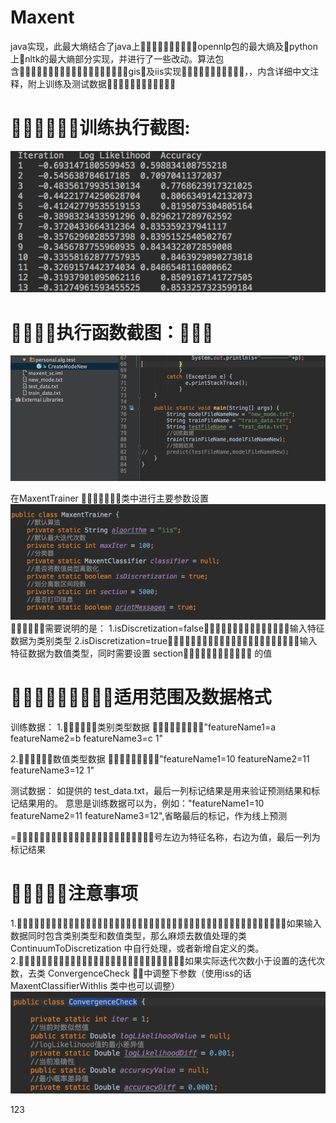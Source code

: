 # Maxent
java实现，此最大熵结合了java上opennlp包的最大熵及python上nltk的最大熵部分实现，并进行了一些改动。算法包含gis及iis实现，，内含详细中文注释，附上训练及测试数据

# 训练执行截图:
![image](https://github.com/sccuncai/Maxent/raw/master/Screenshots/1.png)


# 执行函数截图：
![image](https://github.com/sccuncai/Maxent/raw/master/Screenshots/2.png)

在MaxentTrainer 类中进行主要参数设置
![image](https://github.com/sccuncai/Maxent/raw/master/Screenshots/3.png)
需要说明的是：
1.isDiscretization=false，输入特征数据为类别类型
2.isDiscretization=true，输入特征数据为数值类型，同时需要设置 section 的值


# 适用范围及数据格式
训练数据：
1.类别类型数据
"featureName1=a featureName2=b featureName3=c 1"

2.数值类型数据
"featureName1=10 featureName2=11 featureName3=12 1"

测试数据：
如提供的 test_data.txt，最后一列标记结果是用来验证预测结果和标记结果用的。
意思是训练数据可以为，例如："featureName1=10 featureName2=11 featureName3=12",省略最后的标记，作为线上预测

=号左边为特征名称，右边为值，最后一列为标记结果

# 注意事项
1.如果输入数据同时包含类别类型和数值类型，那么麻烦去数值处理的类 ContinuumToDiscretization 中自行处理，或者新增自定义的类。
2.如果实际迭代次数小于设置的迭代次数，去类 ConvergenceCheck 中调整下参数（使用iss的话 MaxentClassifierWithIis 类中也可以调整）
![image](https://github.com/sccuncai/Maxent/raw/master/Screenshots/4.png)

123